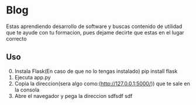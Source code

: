# Blog
Estas aprendiendo desarrollo de software y buscas contenido de utilidad que te ayude con tu formacion, pues dejame decirte que estas en el lugar correcto
## Uso
0. Instala Flask(En caso de que no lo tengas instalado) pip install flask
1. Ejecuta app.py
2. Copia la direccion(sera algo como:(http://127.0.0.1:5000/)) que te sale en la consola
3. Abre el navegador y pega la direccion
sdfsdf
sdf